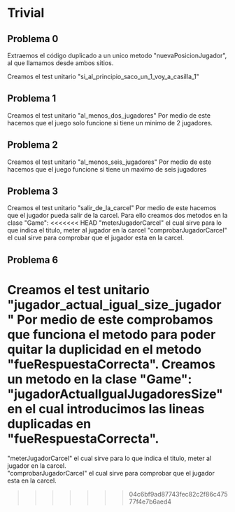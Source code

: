 # Trivial
## Problema 0 
Extraemos el código duplicado a un unico metodo "nuevaPosicionJugador", 
al que llamamos desde ambos sitios.

Creamos el test unitario "si_al_principio_saco_un_1_voy_a_casilla_1"

## Problema 1
Creamos el test unitario "al_menos_dos_jugadores"
Por medio de este hacemos que el juego solo funcione si tiene un minimo de 2 jugadores. 

## Problema 2 
Creamos el test unitario "al_menos_seis_jugadores"
Por medio de este hacemos que el juego funcione si tiene un maximo de seis jugadores 

## Problema 3 

Creamos el test unitario "salir_de_la_carcel"
Por medio de este hacemos que el jugador pueda salir de la carcel. Para ello creamos dos metodos en la clase "Game":
<<<<<<< HEAD
"meterJugadorCarcel" el cual sirve para lo que indica el titulo, meter al jugador en la carcel 
"comprobarJugadorCarcel" el cual sirve para comprobar que el jugador esta en la carcel.  

## Problema 6 

Creamos el test unitario "jugador_actual_igual_size_jugador"
Por medio de este comprobamos que funciona el metodo para poder quitar la duplicidad en el metodo "fueRespuestaCorrecta". 
Creamos un metodo en la clase "Game":
"jugadorActualIgualJugadoresSize" en el cual introducimos las lineas duplicadas en "fueRespuestaCorrecta".
=======
"meterJugadorCarcel" el cual sirve para lo que indica el titulo, meter al jugador en la carcel.  
"comprobarJugadorCarcel" el cual sirve para comprobar que el jugador esta en la carcel.  
>>>>>>> 04c6bf9ad87743fec82c2f86c47577f4e7b6aed4
